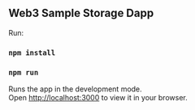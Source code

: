 
## Web3 Sample Storage Dapp 

Run:

### `npm install`
### `npm run`

Runs the app in the development mode.\
Open [http://localhost:3000](http://localhost:3000) to view it in your browser.

